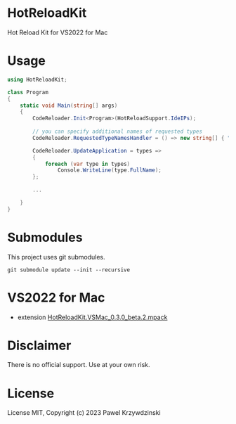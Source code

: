 # HotReloadKit

Hot Reload Kit for VS2022 for Mac

# Usage 

```cs
using HotReloadKit;

class Program
{
    static void Main(string[] args)
    {
        CodeReloader.Init<Program>(HotReloadSupport.IdeIPs);        
        
        // you can specify additional names of requested types
        CodeReloader.RequestedTypeNamesHandler = () => new string[] { "HotReloadExample.MyClass" };

        CodeReloader.UpdateApplication = types =>
        {
            foreach (var type in types) 
                Console.WriteLine(type.FullName);
        };
          
        ...

    }
}  
```

# Submodules

This project uses git submodules.

```
git submodule update --init --recursive
```

# VS2022 for Mac

- extension [HotReloadKit.VSMac_0.3.0_beta.2.mpack](https://github.com/idexus/HotReloadKit/releases)

# Disclaimer

There is no official support. Use at your own risk.

# License

License MIT, Copyright (c) 2023 Pawel Krzywdzinski
